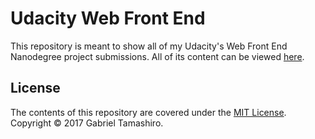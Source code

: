 # Udacity Web Front End

This repository is meant to show all of my Udacity's Web Front End Nanodegree project submissions. All of its content can be viewed [here](riusuky.github.io/udacity-web-front-end/).

## License

The contents of this repository are covered under the [MIT License](http://opensource.org/licenses/MIT). Copyright © 2017 Gabriel Tamashiro.
